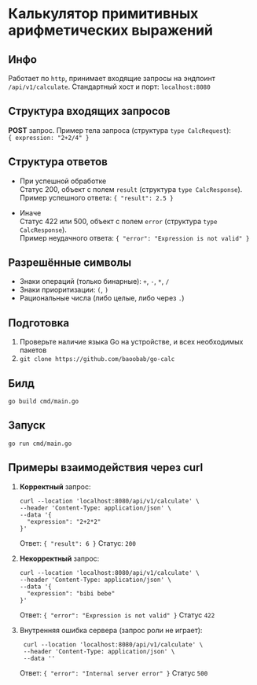 # Калькулятор примитивных арифметических выражений

## Инфо

Работает по `http`, принимает входящие запросы на эндпоинт `/api/v1/calculate`.
Стандартный хост и порт: `localhost:8080`

## Структура входящих запросов

**POST** запрос. Пример тела запроса (структура `type CalcRequest`):
<br>`{ expression: "2+2/4" }`

## Структура ответов

- При успешной обработке
<br>Статус 200, объект с полем `result` (структура `type CalcResponse`).
<br>Пример успешного ответа: `{ "result": 2.5 } `

- Иначе 
<br>Статус 422 или 500, объект с полем `error` (структура `type CalcResponse`).
<br> Пример неудачного ответа: `{ "error": "Expression is not valid" } `

## Разрешённые символы

- Знаки операций (только бинарные): `+`, `-`, `*`, `/`
- Знаки приоритизации: `(`, `)`
- Рациональные числа (либо целые, либо через `.`)

## Подготовка

1. Проверьте наличие языка Go на устройстве, и всех необходимых пакетов
2. ```git clone https://github.com/baoobab/go-calc```

## Билд

```
go build cmd/main.go
```

## Запуск

```
go run cmd/main.go
```

## Примеры взаимодействия через curl

1. **Корректный** запрос:
    ```
    curl --location 'localhost:8080/api/v1/calculate' \
    --header 'Content-Type: application/json' \
    --data '{
      "expression": "2+2*2"
    }'
    ```
   Ответ: `{ "result": 6 }` Статус: `200`

2. **Некорректный** запрос:
    ```
    curl --location 'localhost:8080/api/v1/calculate' \
    --header 'Content-Type: application/json' \
    --data '{
      "expression": "bibi bebe"
    }'
    ```
   Ответ: `{ "error": "Expression is not valid" }` Статус `422`

3. Внутренняя ошибка сервера (запрос роли не играет):
   ```
    curl --location 'localhost:8080/api/v1/calculate' \
    --header 'Content-Type: application/json' \
    --data ''
    ```
   Ответ: `{ "error": "Internal server error" }` Статус `500`
